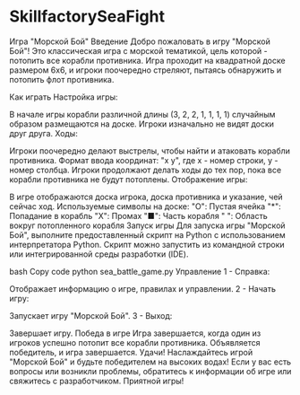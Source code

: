 # SkillfactorySeaFight
Игра "Морской Бой"
Введение
Добро пожаловать в игру "Морской Бой"! Это классическая игра с морской тематикой, цель которой - потопить все корабли противника. Игра проходит на квадратной доске размером 6x6, и игроки поочередно стреляют, пытаясь обнаружить и потопить флот противника.

Как играть
Настройка игры:

В начале игры корабли различной длины (3, 2, 2, 1, 1, 1, 1) случайным образом размещаются на доске.
Игроки изначально не видят доски друг друга.
Ходы:

Игроки поочередно делают выстрелы, чтобы найти и атаковать корабли противника.
Формат ввода координат: "x y", где x - номер строки, y - номер столбца.
Игроки продолжают делать ходы до тех пор, пока все корабли противника не будут потоплены.
Отображение игры:

В игре отображаются доска игрока, доска противника и указание, чей сейчас ход.
Используемые символы на доске:
"O": Пустая ячейка
"*": Попадание в корабль
"X": Промах
"■": Часть корабля
" ": Область вокруг потопленного корабля
Запуск игры
Для запуска игры "Морской Бой", выполните предоставленный скрипт на Python с использованием интерпретатора Python. Скрипт можно запустить из командной строки или интегрированной среды разработки (IDE).

bash
Copy code
python sea_battle_game.py
Управление
1 - Справка:

Отображает информацию о игре, правилах и управлении.
2 - Начать игру:

Запускает игру "Морской Бой".
3 - Выход:

Завершает игру.
Победа в игре
Игра завершается, когда один из игроков успешно потопит все корабли противника.
Объявляется победитель, и игра завершается.
Удачи!
Наслаждайтесь игрой "Морской Бой" и будьте победителем на высоких водах! Если у вас есть вопросы или возникли проблемы, обратитесь к информации об игре или свяжитесь с разработчиком. Приятной игры!
